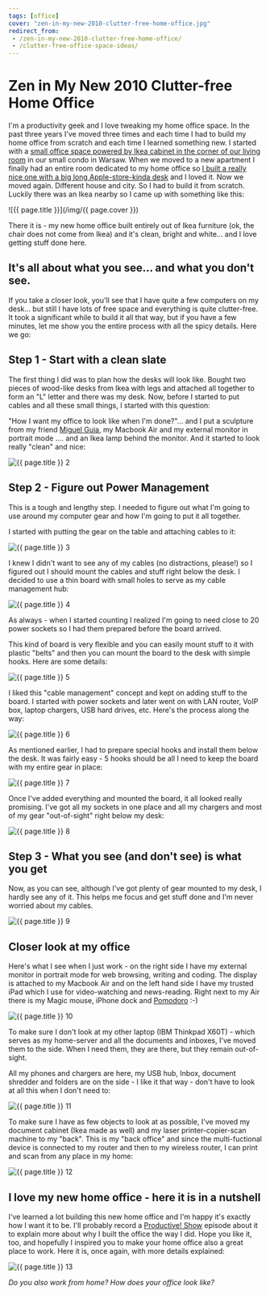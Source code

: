 ```yaml
---
tags: [office]
cover: "zen-in-my-new-2010-clutter-free-home-office.jpg"
redirect_from:
 - /zen-in-my-new-2010-clutter-free-home-office/
 - /clutter-free-office-space-ideas/
---
```


# Zen in My New 2010 Clutter-free Home Office


I'm a productivity geek and I love tweaking my home office space. In the past three years I've moved three times and each time I had to build my home office from scratch and each time I learned something new.  I started with a [small office space powered by Ikea cabinet in the corner of our living room](http://michaelnozbe.com/declutter-your-desk-why-i-love-my-clutter-fre) in our small condo in Warsaw. When we moved to a new apartment I finally had an entire room dedicated to my home office so [I built a really nice one with a big long Apple-store-kinda desk](http://michaelnozbe.com/christmas-cleaning-clutter-free-productive-ho) and I loved it. Now we moved again. Different house and city. So I had to build it from scratch. Luckily there was an Ikea nearby so I came up with something like this:

<!--More-->

![{{ page.title }}](/img/{{ page.cover }})

There it is - my new home office built entirely out of Ikea furniture (ok, the chair does not come from Ikea) and it's clean, bright and white... and I love getting stuff done here.

## It's all about what you see... and what you don't see.

If you take a closer look, you'll see that I have quite a few computers on my desk... but still I have lots of free space and everything is quite clutter-free. It took a significant while to build it all that way, but if you have a few minutes, let me show you the entire process with all the spicy details. Here we go:

## Step 1 - Start with a clean slate

The first thing I did was to plan how the desks will look like. Bought two pieces of wood-like desks from Ikea with legs and attached all together to form an "L" letter and there was my desk. Now, before I started to put cables and all these small things, I started with this question:

"How I want my office to look like when I'm done?"... and I put a sculpture from my friend [Miguel Guia](http://www.MiguelGuia.com/), my Macbook Air and my external monitor in portrait mode .... and an Ikea lamp behind the monitor. And it started to look really "clean" and nice:

![{{ page.title }} 2](/img/zen-in-my-new-2010-clutter-free-home-office-2.jpg)

## Step 2 - Figure out Power Management

This is a tough and lengthy step. I needed to figure out what I'm going to use around my computer gear and how I'm going to put it all together.

I started with putting the gear on the table and attaching cables to it:

![{{ page.title }} 3](/img/zen-in-my-new-2010-clutter-free-home-office-3.jpg)

I knew I didn't want to see any of my cables (no distractions, please!) so I figured out I should mount the cables and stuff right below the desk. I decided to use a thin board with small holes to serve as my cable management hub:

![{{ page.title }} 4](/img/zen-in-my-new-2010-clutter-free-home-office-4.jpg)

As always - when I started counting I realized I'm going to need close to 20 power sockets so I had them prepared before the board arrived.

This kind of board is very flexible and you can easily mount stuff to it with plastic "belts" and then you can mount the board to the desk with simple hooks. Here are some details:

![{{ page.title }} 5](/img/zen-in-my-new-2010-clutter-free-home-office-5.jpg)

I liked this "cable management" concept and kept on adding stuff to the board. I started with power sockets and later went on with LAN router, VoIP box, laptop chargers, USB hard drives, etc. Here's the process along the way:

![{{ page.title }} 6](/img/zen-in-my-new-2010-clutter-free-home-office-6.jpg)

As mentioned earlier, I had to prepare special hooks and install them below the desk. It was fairly easy - 5 hooks should be all I need to keep the board with my entire gear in place:

![{{ page.title }} 7](/img/zen-in-my-new-2010-clutter-free-home-office-7.jpg)

Once I've added everything and mounted the board, it all looked really promising. I've got all my sockets in one place and all my chargers and most of my gear "out-of-sight" right below my desk:

![{{ page.title }} 8](/img/zen-in-my-new-2010-clutter-free-home-office-8.jpg)

## Step 3 - What you see (and don't see) is what you get

Now, as you can see, although I've got plenty of gear mounted to my desk, I hardly see any of it. This helps me focus and get stuff done and I'm never worried about my cables.

![{{ page.title }} 9](/img/zen-in-my-new-2010-clutter-free-home-office-9.jpg)

## Closer look at my office

Here's what I see when I just work - on the right side I have my external monitor in portrait mode for web browsing, writing and coding. The display is attached to my Macbook Air and on the left hand side I have my trusted iPad which I use for video-watching and news-reading. Right next to my Air there is my Magic mouse, iPhone dock and [Pomodoro](http://michaelnozbe.com/pomodoro-technique-and-other-simple-ways-to-g) :-)

![{{ page.title }} 10](/img/zen-in-my-new-2010-clutter-free-home-office-10.jpg)

To make sure I don't look at my other laptop (IBM Thinkpad X60T) - which serves as my home-server and all the documents and inboxes, I've moved them to the side. When I need them, they are there, but they remain out-of-sight.

All my phones and chargers are here, my USB hub, Inbox, document shredder and folders are on the side - I like it that way - don't have to look at all this when I don't need to:

![{{ page.title }} 11](/img/zen-in-my-new-2010-clutter-free-home-office-11.jpg)

To make sure I have as few objects to look at as possible, I've moved my document cabinet (Ikea made as well) and my laser printer-copier-scan machine to my "back". This is my "back office" and since the multi-fuctional device is connected to my router and then to my wireless router, I can print and scan from any place in my home:

![{{ page.title }} 12](/img/zen-in-my-new-2010-clutter-free-home-office-12.jpg)

## I love my new home office - here it is in a nutshell

I've learned a lot building this new home office and I'm happy it's exactly how I want it to be. I'll probably record a [Productive! Show](http://ProductiveFirm.com/show/) episode about it to explain more about why I built the office the way I did. Hope you like it, too, and hopefully I inspired you to make your home office also a great place to work. Here it is, once again, with more details explained:

![{{ page.title }} 13](/img/zen-in-my-new-2010-clutter-free-home-office-13.jpg)

_Do you also work from home? How does your office look like?_


[n]: https://michael.gratis/nozbe